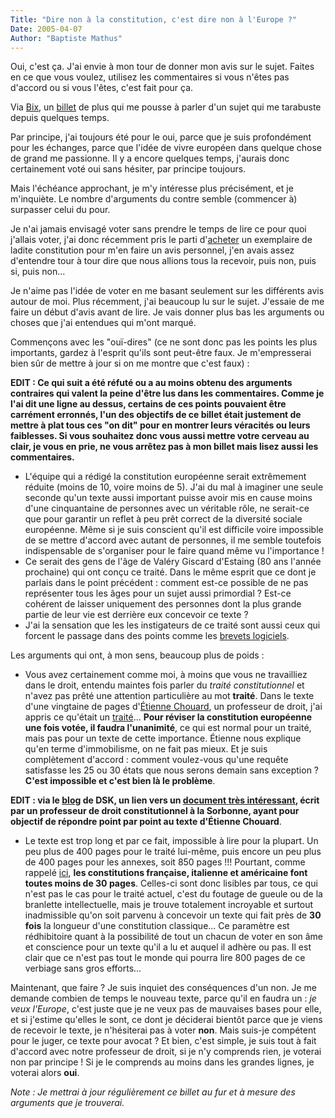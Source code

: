```yaml
---
Title: "Dire non à la constitution, c'est dire non à l'Europe ?"
Date: 2005-04-07
Author: "Baptiste Mathus"
---
```




Oui, c'est ça. J'ai envie à mon tour de donner mon avis sur le sujet.
Faites en ce que vous voulez, utilisez les commentaires si vous n'êtes
pas d'accord ou si vous l'êtes, c'est fait pour ça.

Via
[Bix](http://bix.enix.org/index.php/2005/04/07/641-pour-ou-contre-le-pape),
un
[billet](http://publiusleuropeen.typepad.com/publius/2005/04/btisier_du_oui.html)
de plus qui me pousse à parler d'un sujet qui me tarabuste depuis
quelques temps.

Par principe, j'ai toujours été pour le oui, parce que je suis
profondément pour les échanges, parce que l'idée de vivre européen dans
quelque chose de grand me passionne. Il y a encore quelques temps,
j'aurais donc certainement voté oui sans hésiter, par principe toujours.

Mais l'échéance approchant, je m'y intéresse plus précisément, et je
m'inquiète. Le nombre d'arguments du contre semble (commencer à)
surpasser celui du pour.

Je n'ai jamais envisagé voter sans prendre le temps de lire ce pour quoi
j'allais voter, j'ai donc récemment pris le parti
d'[acheter](http://www.ladocfrancaise.gouv.fr/catalogue/9782110057945/index.shtml)
un exemplaire de ladite constitution pour m'en faire un avis personnel,
j'en avais assez d'entendre tour à tour dire que nous allions tous la
recevoir, puis non, puis si, puis non...

Je n'aime pas l'idée de voter en me basant seulement sur les différents
avis autour de moi. Plus récemment, j'ai beaucoup lu sur le sujet.
J'essaie de me faire un début d'avis avant de lire. Je vais donner plus
bas les arguments ou choses que j'ai entendues qui m'ont marqué.

Commençons avec les "ouï-dires" (ce ne sont donc pas les points les plus
importants, gardez à l'esprit qu'ils sont peut-être faux. Je
m'empresserai bien sûr de mettre à jour si on me montre que c'est faux)
:

**EDIT : Ce qui suit a été réfuté ou a au moins obtenu des arguments
contraires qui valent la peine d'être lus dans les commentaires. Comme
je l'ai dit une ligne au dessus, certains de ces points pouvaient être
carrément erronnés, l'un des objectifs de ce billet était justement de
mettre à plat tous ces "on dit" pour en montrer leurs véracités ou leurs
faiblesses. Si vous souhaitez donc vous aussi mettre votre cerveau au
clair, je vous en prie, ne vous arrêtez pas à mon billet mais lisez
aussi les commentaires.**

-   L'équipe qui a rédigé la constitution européenne serait extrêmement
    réduite (moins de 10, voire moins de 5). J'ai du mal à imaginer une
    seule seconde qu'un texte aussi important puisse avoir mis en cause
    moins d'une cinquantaine de personnes avec un véritable rôle, ne
    serait-ce que pour garantir un reflet à peu prêt correct de la
    diversité sociale européenne. Même si je suis conscient qu'il est
    difficile voire impossible de se mettre d'accord avec autant de
    personnes, il me semble toutefois indispensable de s'organiser pour
    le faire quand même vu l'importance !
-   Ce serait des gens de l'âge de Valéry Giscard d'Estaing (80 ans
    l'année prochaine) qui ont conçu ce traité. Dans le même esprit que
    ce dont je parlais dans le point précédent : comment est-ce possible
    de ne pas représenter tous les âges pour un sujet aussi primordial ?
    Est-ce cohérent de laisser uniquement des personnes dont la plus
    grande partie de leur vie est derrière eux concevoir ce texte ?
-   J'ai la sensation que les les instigateurs de ce traité sont aussi
    ceux qui forcent le passage dans des points comme les [brevets
    logiciels](http://batmat.net/blog/2005/03/08/123-MondeDeMerde).

Les arguments qui ont, à mon sens, beaucoup plus de poids :

-   Vous avez certainement comme moi, à moins que vous ne travailliez
    dans le droit, entendu maintes fois parler du *traité
    constitutionnel* et n'avez pas prêté une attention particulière au
    mot **traité**. Dans le texte d'une vingtaine de pages d'[Étienne
    Chouard](http://etienne.chouard.free.fr/Europe/), un professeur de
    droit, j'ai appris ce qu'était un
    [traité](http://etienne.chouard.free.fr/Europe/Constitution_revelateur_du_cancer_de_la_democratie.htm#_ednref6)...
    **Pour réviser la constitution européenne une fois votée, il faudra
    l'unanimité**, ce qui est normal pour un traité, mais pas pour un
    texte de cette importance. Étienne nous explique qu'en terme
    d'immobilisme, on ne fait pas mieux. Et je suis complètement
    d'accord : comment voulez-vous qu'une requête satisfasse les 25 ou
    30 états que nous serons demain sans exception ? **C'est impossible
    et c'est bien là le problème**.

**EDIT : via le
[blog](http://www.blogdsk.net/dsk/2005/04/bonjour_tous_in.html) de DSK,
un lien vers un [document très
intéressant](http://www.gauche-en-europe.org/doc_lib_agee/200504_BastienFrancois2.pdf),
écrit par un professeur de droit constitutionnel à la Sorbonne, ayant
pour objectif de répondre point par point au texte d'Étienne Chouard**.

-   Le texte est trop long et par ce fait, impossible à lire pour la
    plupart. Un peu plus de 400 pages pour le traité lui-même, puis
    encore un peu plus de 400 pages pour les annexes, soit 850 pages !!!
    Pourtant, comme rappelé
    [ici](http://www.pps.jussieu.fr/~dicosmo/Opinions/ConstitutionEuropeenne.html),
    **les constitutions française, italienne et américaine font toutes
    moins de 30 pages**. Celles-ci sont donc lisibles par tous, ce qui
    n'est pas le cas pour le traité actuel, c'est du foutage de gueule
    ou de la branlette intellectuelle, mais je trouve totalement
    incroyable et surtout inadmissible qu'on soit parvenu à concevoir un
    texte qui fait près de **30 fois** la longueur d'une constitution
    classique... Ce paramètre est rédhibitoire quant à la possibilité de
    tout un chacun de voter en son âme et conscience pour un texte qu'il
    a lu et auquel il adhère ou pas. Il est clair que ce n'est pas tout
    le monde qui pourra lire 800 pages de ce verbiage sans gros
    efforts...

Maintenant, que faire ? Je suis inquiet des conséquences d'un non. Je me
demande combien de temps le nouveau texte, parce qu'il en faudra un :
*je veux l'Europe*, c'est juste que je ne veux pas de mauvaises bases
pour elle, et si j'estime qu'elles le sont, ce dont je déciderai bientôt
parce que je viens de recevoir le texte, je n'hésiterai pas à voter
**non**. Mais suis-je compétent pour le juger, ce texte pour avocat ? Et
bien, c'est simple, je suis tout à fait d'accord avec notre professeur
de droit, si je n'y comprends rien, je voterai non par principe ! Si je
le comprends au moins dans les grandes lignes, je voterai alors **oui**.

*Note : Je mettrai à jour régulièrement ce billet au fur et à mesure des
arguments que je trouverai.*

